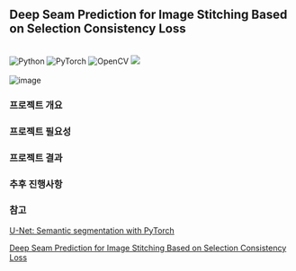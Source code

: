 ## Deep Seam Prediction for Image Stitching Based on Selection Consistency Loss
<br> ![Python](https://img.shields.io/badge/python-3670A0?style=for-the-badge&logo=python&logoColor=ffdd54) 
![PyTorch](https://img.shields.io/badge/PyTorch-%23EE4C2C.svg?style=for-the-badge&logo=PyTorch&logoColor=white)
![OpenCV](https://img.shields.io/badge/opencv-%23white.svg?style=for-the-badge&logo=opencv&logoColor=white) 
<img src="https://img.shields.io/badge/Anaconda-44A833?style=flat-square&logo=Anaconda&logoColor=white"/>
<br>
<br>
 ![image](https://github.com/YOOSUSANG/Deep-Seam-Prediction/assets/41133135/d049ca70-0faa-4077-b6d3-694dd66c98ba)
<br>
### 프로젝트 개요


### 프로젝트 필요성

### 프로젝트 결과


### 추후 진행사항

### 참고
[U-Net: Semantic segmentation with PyTorch](https://github.com/milesial/Pytorch-UNet)

[Deep Seam Prediction for Image Stitching Based on Selection Consistency Loss](https://arxiv.org/abs/2302.05027)
